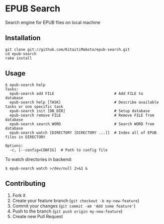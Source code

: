 # EPUB Search

Search engine for EPUB files on local machine

## Installation

<!--
    $ gem install epub-search
-->

    git clone git://github.com/KitaitiMakoto/epub-search.git
    cd epub-search
    rake install

## Usage

    $ epub-search help
    Tasks:
      epub-search add FILE                           # Add FILE to database
      epub-search help [TASK]                        # Describe available tasks or one specific task
      epub-search init [DB_DIR]                      # Setup database
      epub-search remove FILE                        # Remove FILE from database
      epub-search search WORD                        # Search WORD from database
      epub-search watch [DIRECTORY [DIRECTORY ...]]  # Index all of EPUB files in DIRECTORY
    
    Options:
      -c, [--config=CONFIG]  # Path to config file

To watch directories in backend:

    $ epub-search watch >/dev/null 2>&1 &

## Contributing

1. Fork it
2. Create your feature branch (`git checkout -b my-new-feature`)
3. Commit your changes (`git commit -am 'Add some feature'`)
4. Push to the branch (`git push origin my-new-feature`)
5. Create new Pull Request
